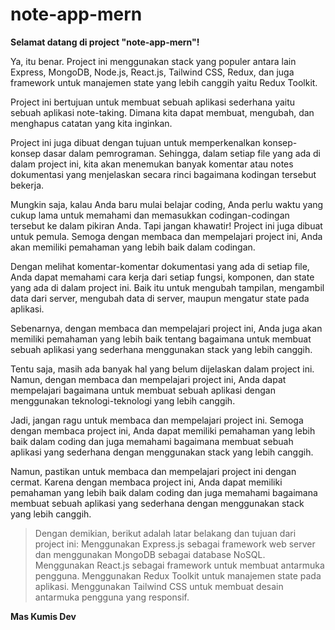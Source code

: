 # note-app-mern

**Selamat datang di project "note-app-mern"!**

Ya, itu benar. Project ini menggunakan stack yang populer antara lain Express, MongoDB, Node.js, React.js, Tailwind CSS, Redux, dan juga framework untuk manajemen state yang lebih canggih yaitu Redux Toolkit.

Project ini bertujuan untuk membuat sebuah aplikasi sederhana yaitu sebuah aplikasi note-taking. Dimana kita dapat membuat, mengubah, dan menghapus catatan yang kita inginkan.

Project ini juga dibuat dengan tujuan untuk memperkenalkan konsep-konsep dasar dalam pemrograman. Sehingga, dalam setiap file yang ada di dalam project ini, kita akan menemukan banyak komentar atau notes dokumentasi yang menjelaskan secara rinci bagaimana kodingan tersebut bekerja.

Mungkin saja, kalau Anda baru mulai belajar coding, Anda perlu waktu yang cukup lama untuk memahami dan memasukkan codingan-codingan tersebut ke dalam pikiran Anda. Tapi jangan khawatir! Project ini juga dibuat untuk pemula. Semoga dengan membaca dan mempelajari project ini, Anda akan memiliki pemahaman yang lebih baik dalam codingan.

Dengan melihat komentar-komentar dokumentasi yang ada di setiap file, Anda dapat memahami cara kerja dari setiap fungsi, komponen, dan state yang ada di dalam project ini. Baik itu untuk mengubah tampilan, mengambil data dari server, mengubah data di server, maupun mengatur state pada aplikasi.

Sebenarnya, dengan membaca dan mempelajari project ini, Anda juga akan memiliki pemahaman yang lebih baik tentang bagaimana untuk membuat sebuah aplikasi yang sederhana menggunakan stack yang lebih canggih.

Tentu saja, masih ada banyak hal yang belum dijelaskan dalam project ini. Namun, dengan membaca dan mempelajari project ini, Anda dapat mempelajari bagaimana untuk membuat sebuah aplikasi dengan menggunakan teknologi-teknologi yang lebih canggih.

Jadi, jangan ragu untuk membaca dan mempelajari project ini. Semoga dengan membaca project ini, Anda dapat memiliki pemahaman yang lebih baik dalam coding dan juga memahami bagaimana membuat sebuah aplikasi yang sederhana dengan menggunakan stack yang lebih canggih.

Namun, pastikan untuk membaca dan mempelajari project ini dengan cermat. Karena dengan membaca project ini, Anda dapat memiliki pemahaman yang lebih baik dalam coding dan juga memahami bagaimana membuat sebuah aplikasi yang sederhana dengan menggunakan stack yang lebih canggih.

> Dengan demikian, berikut adalah latar belakang dan tujuan dari project ini:
> Menggunakan Express.js sebagai framework web server dan menggunakan MongoDB sebagai database NoSQL.
> Menggunakan React.js sebagai framework untuk membuat antarmuka pengguna.
> Menggunakan Redux Toolkit untuk manajemen state pada aplikasi.
> Menggunakan Tailwind CSS untuk membuat desain antarmuka pengguna yang responsif.

**Mas Kumis Dev**
